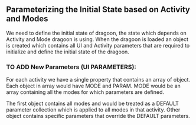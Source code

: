 
## Parameterizing the Initial State based on Activity and Modes ##

We need to define the initial state of dragoon, the state which depends on Activity and Mode dragoon is using. When the dragoon is loaded an object is created which contains all UI and Activity parameters that are required to initialize and define the initial state of the dragoon.

### TO ADD New Parameters (UI PARAMETERS): ###
For each activity we have a single property that contains an array of object. Each object in array would have MODE and PARAM. MODE would be an array containing all the modes for which parameters are defined.

The first object contains all modes and would be treated as a DEFAULT parameter collection which is applied to all modes in that activity. 
Other object contains specific parameters that override the DEFAULT parameters.
